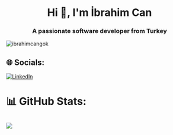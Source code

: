 <h1 align="center">Hi 👋, I'm İbrahim Can</h1>
<h3 align="center">A passionate software developer from Turkey</h3>
<p align="left"> <img src="https://komarev.com/ghpvc/?username=ibrahimcangok&label=Profile%20views&color=0e75b6&style=flat" alt="ibrahimcangok" /> </p>

## 🌐 Socials:
[![LinkedIn](https://img.shields.io/badge/LinkedIn-%230077B5.svg?logo=linkedin&logoColor=white)](https://www.linkedin.com/in/ibrahim-can-gok/)

# 📊 GitHub Stats:
![](https://github-readme-stats.vercel.app/api/top-langs/?username=ibrahimcangok&theme=prussian&hide_border=false&include_all_commits=true&count_private=false&layout=compact)
---

<!-- Proudly created with GPRM ( https://gprm.itsvg.in ) -->
